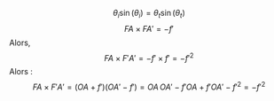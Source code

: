 $$\theta_{i} \sin(\theta_{i}) = \theta_{t}\sin(\theta_{t})$$
$$FA \times FA' = -f'$$
Alors,
$$FA \times  F'A' = -f' \times f' = -f'^{2}$$
Alors :
$$FA \times F'A' = (OA + f') (OA' - f') = OA\,OA' - f' OA + f' OA' - f'^{2} =  -f'^{2}$$


$$$$